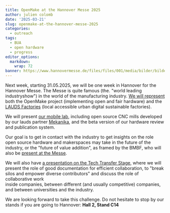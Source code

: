 ```yaml
---
title: OpenMake at the Hannover Messe 2025
author: julien colomb
date: '2025-03-21'
slug: openmake-at-the-hannover-messe-2025
categories:
  - outreach
tags:
  - BUA
  - open hardware
  - progress
editor_options: 
  markdown: 
    wrap: 72
banner: https://www.hannovermesse.de/files/files/001/media/bilder/bildergalerien/bildergalerien-2024/diverse/fahnen-hm2024-13-0677_1_1_desktop_860_860.jpg
---
```


Next week, starting 31.05.2025, we will be one week in Hannover for the
Hannover Messe. The Messe is quite famous (the. "world leading
industryshow") in the world of the manufacturing industry. [We will
represent](https://www.hannovermesse.de/exhibitor/tu-berlin-university-alliance/N1579275?editor=visitorView&exhibitor=77sbexz9&tdom-loc=xz532fiw&scene-node=qdlmca3k)
both the OpenMake project (implementing open and fair hardware) and the
[LAUDS Factories](https://lauds.eu) (local accessible urban digital
sustainable factories).

We will present [our mobile
lab](https://www.hannovermesse.de/product/bua-mobile-lab/459128/N1579275),
including open source CNC mills developed by our lauds partner
[Mekanika](https://www.hannovermesse.de/product/mekanika-open-source-cnc-machines/459127/N1579275),
and the beta version of our hardware review and publication system.

Our goal is to get in contact with the industry to get insights on the
role open source hardware and makerspaces may take in the future of the
industry, or the "future of value addition", as framed by the BMBF, who
will also be [present at the
Messe](https://www.hannovermesse.de/exhibitor/bundesministerium-bildung-u-forschung/N1482686?editor=visitorView&scene-node=qdlmca3k&exhibitor=1wtbizk1&tdom-loc=swvq8667).

We will also have [a presentation on the Tech Transfer
Stage](https://www.hannovermesse.de/event/hardware-documentation-best-practices-to-foster-open-innovation/vor/8349),
where we will present the role of good documentation for efficient
collaboration, to "break silos and empower diverse contributors" and
discuss the role of collaborative work  
inside companies, between different (and usually competitive) companies,
and between universities and the industry.

We are looking forward to take this challenge. Do not hesitate to stop
by our stands if you are going to Hannover: **Hall 2, Stand C14**
